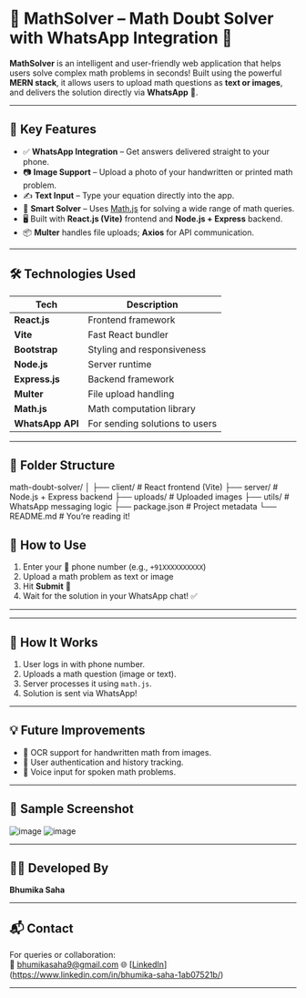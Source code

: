 # 🧮 MathSolver – Math Doubt Solver with WhatsApp Integration 📱
**MathSolver** is an intelligent and user-friendly web application that helps users solve complex math problems in seconds! Built using the powerful **MERN stack**, it allows users to upload math questions as **text or images**, and delivers the solution directly via **WhatsApp** 📩.

---


## 🚀 Key Features

- ✅ **WhatsApp Integration** – Get answers delivered straight to your phone.
- 📷 **Image Support** – Upload a photo of your handwritten or printed math problem.
- ✍️ **Text Input** – Type your equation directly into the app.
- 🧠 **Smart Solver** – Uses [Math.js](https://mathjs.org/) for solving a wide range of math queries.
- 🖥️ Built with **React.js (Vite)** frontend and **Node.js + Express** backend.
- 📦 **Multer** handles file uploads; **Axios** for API communication.

---

## 🛠️ Technologies Used

| Tech           | Description                     |
|----------------|---------------------------------|
| **React.js**   | Frontend framework              |
| **Vite**       | Fast React bundler              |
| **Bootstrap**  | Styling and responsiveness      |
| **Node.js**    | Server runtime                  |
| **Express.js** | Backend framework               |
| **Multer**     | File upload handling            |
| **Math.js**    | Math computation library        |
| **WhatsApp API** | For sending solutions to users |

---

## 📁 Folder Structure
math-doubt-solver/
│
├── client/ # React frontend (Vite)
├── server/ # Node.js + Express backend
├── uploads/ # Uploaded images
├── utils/ # WhatsApp messaging logic
├── package.json # Project metadata
└── README.md # You’re reading it!

## 🧪 How to Use

1. Enter your 📱 phone number (e.g., `+91XXXXXXXXXX`)
2. Upload a math problem as text or image
3. Hit **Submit** 📨
4. Wait for the solution in your WhatsApp chat! ✅

---

---

## 📲 How It Works

1. User logs in with phone number.
2. Uploads a math question (image or text).
3. Server processes it using `math.js`.
4. Solution is sent via WhatsApp!

---

## 💡 Future Improvements

- 🧾 OCR support for handwritten math from images.
- 🔐 User authentication and history tracking.
- 🎤 Voice input for spoken math problems.

---

## 📸 Sample Screenshot

![image](https://github.com/user-attachments/assets/b8843418-433f-4b57-8970-8cc6637b0d46)
![image](https://github.com/user-attachments/assets/1207e0e3-50db-4b8b-99a0-8dd407712ee6)


---

## 👩‍💻 Developed By

**Bhumika Saha**  

---

## 📬 Contact

For queries or collaboration:  
📧 bhumikasaha9@gmail.com
🌐 [[LinkedIn](https://linkedin.com/in/your-profile)](https://www.linkedin.com/in/bhumika-saha-1ab07521b/)

---

